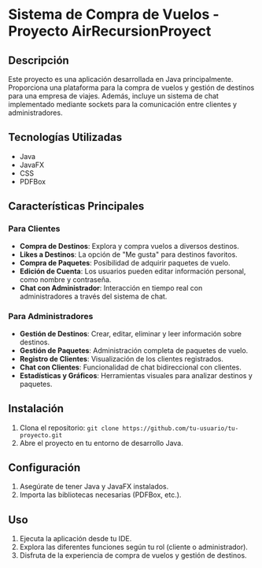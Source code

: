 # Sistema de Compra de Vuelos - Proyecto AirRecursionProyect

## Descripción

Este proyecto es una aplicación desarrollada en Java principalmente. Proporciona una plataforma para la compra de vuelos y gestión de destinos
para una empresa de viajes. Además, incluye un sistema de chat implementado mediante sockets para la comunicación entre clientes y administradores.

## Tecnologías Utilizadas

- Java
- JavaFX
- CSS
- PDFBox

## Características Principales

### Para Clientes

- **Compra de Destinos**: Explora y compra vuelos a diversos destinos.
- **Likes a Destinos**: La opción de "Me gusta" para destinos favoritos.
- **Compra de Paquetes**: Posibilidad de adquirir paquetes de vuelo.
- **Edición de Cuenta**: Los usuarios pueden editar información personal, como nombre y contraseña.
- **Chat con Administrador**: Interacción en tiempo real con administradores a través del sistema de chat.

### Para Administradores

- **Gestión de Destinos**: Crear, editar, eliminar y leer información sobre destinos.
- **Gestión de Paquetes**: Administración completa de paquetes de vuelo.
- **Registro de Clientes**: Visualización de los clientes registrados.
- **Chat con Clientes**: Funcionalidad de chat bidireccional con clientes.
- **Estadísticas y Gráficos**: Herramientas visuales para analizar destinos y paquetes.

## Instalación

1. Clona el repositorio: `git clone https://github.com/tu-usuario/tu-proyecto.git`
2. Abre el proyecto en tu entorno de desarrollo Java.

## Configuración

1. Asegúrate de tener Java y JavaFX instalados.
2. Importa las bibliotecas necesarias (PDFBox, etc.).

## Uso

1. Ejecuta la aplicación desde tu IDE.
2. Explora las diferentes funciones según tu rol (cliente o administrador).
3. Disfruta de la experiencia de compra de vuelos y gestión de destinos.
